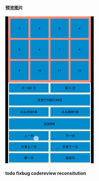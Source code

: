 #### 预览图片
![image](https://github.com/153437803/PagerManager/blob/master/Screenrecorder-2018-08-28.gif )

#### todo fixbug codereview reconsitution
